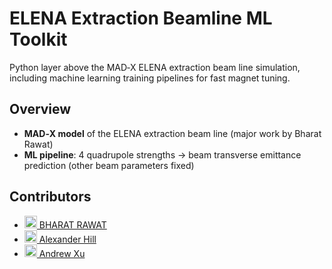 # ELENA Extraction Beamline ML Toolkit

Python layer above the MAD‑X ELENA extraction beam line simulation, including machine learning training pipelines for fast magnet tuning.

## Overview

- **MAD‑X model** of the ELENA extraction beam line (major work by Bharat Rawat)  
- **ML pipeline**: 4 quadrupole strengths → beam transverse emittance prediction (other beam parameters fixed)

## Contributors

- [<img src="https://github.githubassets.com/images/modules/logos_page/GitHub-Mark.png" width="20"/> BHARAT RAWAT](https://github.com/Bharat-1992)  
- [<img src="https://github.githubassets.com/images/modules/logos_page/GitHub-Mark.png" width="20"/> Alexander Hill](https://github.com/Alex-Hill94)  
- [<img src="https://github.githubassets.com/images/modules/logos_page/GitHub-Mark.png" width="20"/> Andrew Xu](https://github.com/Andrew-XQY)

